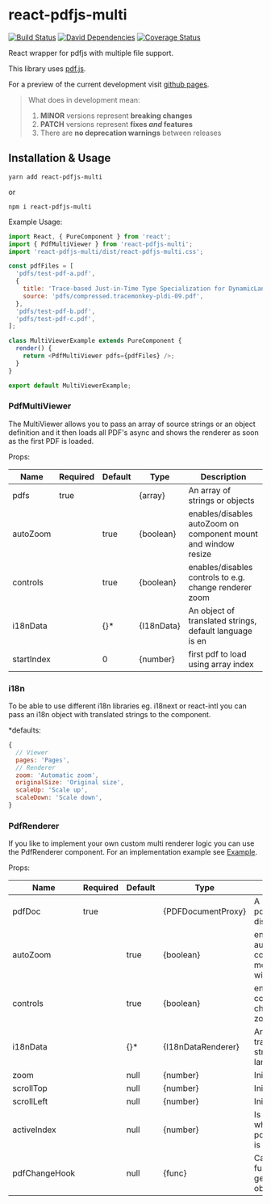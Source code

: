 # react-pdfjs-multi

[![Build Status](https://travis-ci.com/marcklei/react-pdfjs-multi.svg?branch=master)](https://travis-ci.com/marcklei/react-pdfjs-multi)
[![David Dependencies](https://david-dm.org/marcklei/react-pdfjs-multi.svg)](https://david-dm.org/marcklei/react-pdfjs-multi)
[![Coverage Status](https://coveralls.io/repos/github/marcklei/react-pdfjs-multi/badge.svg?branch=master)](https://coveralls.io/github/marcklei/react-pdfjs-multi?branch=master)

React wrapper for pdfjs with multiple file support.

This library uses [pdf.js][1].

For a preview of the current development visit [github pages][2].

> What does in development mean:
>
> 1.  **MINOR** versions represent **breaking changes**
> 1.  **PATCH** versions represent **fixes _and_ features**
> 1.  There are **no deprecation warnings** between releases

## Installation & Usage

`yarn add react-pdfjs-multi`

or

`npm i react-pdfjs-multi`

Example Usage:

```javascript
import React, { PureComponent } from 'react';
import { PdfMultiViewer } from 'react-pdfjs-multi';
import 'react-pdfjs-multi/dist/react-pdfjs-multi.css';

const pdfFiles = [
  'pdfs/test-pdf-a.pdf',
  {
    title: 'Trace-based Just-in-Time Type Specialization for DynamicLanguages',
    source: 'pdfs/compressed.tracemonkey-pldi-09.pdf',
  },
  'pdfs/test-pdf-b.pdf',
  'pdfs/test-pdf-c.pdf',
];

class MultiViewerExample extends PureComponent {
  render() {
    return <PdfMultiViewer pdfs={pdfFiles} />;
  }
}

export default MultiViewerExample;
```

### PdfMultiViewer

The MultiViewer allows you to pass an array of source strings or an object definition and it then loads all PDF's async and shows the renderer as soon as the first PDF is loaded.

Props:

| Name       | Required | Default | Type       | Description                                                    |
| ---------- | -------- | ------- | ---------- | -------------------------------------------------------------- |
| pdfs       | true     |         | {array}    | An array of strings or objects                                 |
| autoZoom   |          | true    | {boolean}  | enables/disables autoZoom on component mount and window resize |
| controls   |          | true    | {boolean}  | enables/disables controls to e.g. change renderer zoom         |
| i18nData   |          | {}\*    | {I18nData} | An object of translated strings, default language is en        |
| startIndex |          | 0       | {number}   | first pdf to load using array index                            |

### i18n

To be able to use different i18n libraries eg. i18next or react-intl you can pass an i18n object with translated strings to the component.

\*defaults:

```javascript
{
  // Viewer
  pages: 'Pages',
  // Renderer
  zoom: 'Automatic zoom',
  originalSize: 'Original size',
  scaleUp: 'Scale up',
  scaleDown: 'Scale down',
}
```

### PdfRenderer

If you like to implement your own custom multi renderer logic you can use the PdfRenderer component. For an implementation example see [Example][3].

Props:

| Name          | Required | Default | Type               | Description                                                    |
| ------------- | -------- | ------- | ------------------ | -------------------------------------------------------------- |
| pdfDoc        | true     |         | {PDFDocumentProxy} | A proxy of the pdf document to display                         |
| autoZoom      |          | true    | {boolean}          | enables/disables autoZoom on component mount and window resize |
| controls      |          | true    | {boolean}          | enables/disables controls to e.g. change renderer zoom         |
| i18nData      |          | {}\*    | {I18nDataRenderer} | An object of translated strings, default language is en        |
| zoom          |          | null    | {number}           | Initial Zoom                                                   |
| scrollTop     |          | null    | {number}           | Initial ScrollTop                                              |
| scrollLeft    |          | null    | {number}           | Initial ScrollLeft                                             |
| activeIndex   |          | null    | {number}           | Is required whenn the pdfChangeHook is used                    |
| pdfChangeHook |          | null    | {func}             | Callback function which gets a position object                 |

[1]: https://mozilla.github.io/pdf.js/
[2]: https://marcklei.github.io/react-pdfjs-multi/
[3]: https://github.com/marcklei/react-pdfjs-multi/blob/master/examples/src/RendererExample.js
